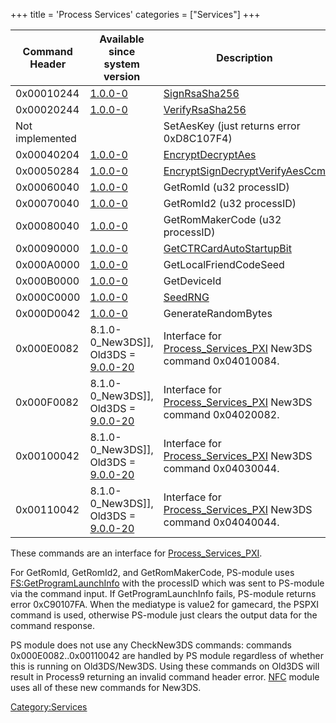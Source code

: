 +++
title = 'Process Services'
categories = ["Services"]
+++

| Command Header  | Available since system version                               | Description                                                                                      |
|-----------------|--------------------------------------------------------------|--------------------------------------------------------------------------------------------------|
| 0x00010244      | [1.0.0-0](1.0.0-0 "wikilink")                                | [SignRsaSha256](PS:SignRsaSha256 "wikilink")                                                     |
| 0x00020244      | [1.0.0-0](1.0.0-0 "wikilink")                                | [VerifyRsaSha256](PS:VerifyRsaSha256 "wikilink")                                                 |
| Not implemented |                                                              | SetAesKey (just returns error 0xD8C107F4)                                                        |
| 0x00040204      | [1.0.0-0](1.0.0-0 "wikilink")                                | [EncryptDecryptAes](PS:EncryptDecryptAes "wikilink")                                             |
| 0x00050284      | [1.0.0-0](1.0.0-0 "wikilink")                                | [EncryptSignDecryptVerifyAesCcm](PS:EncryptSignDecryptVerifyAesCcm "wikilink")                   |
| 0x00060040      | [1.0.0-0](1.0.0-0 "wikilink")                                | GetRomId (u32 processID)                                                                         |
| 0x00070040      | [1.0.0-0](1.0.0-0 "wikilink")                                | GetRomId2 (u32 processID)                                                                        |
| 0x00080040      | [1.0.0-0](1.0.0-0 "wikilink")                                | GetRomMakerCode (u32 processID)                                                                  |
| 0x00090000      | [1.0.0-0](1.0.0-0 "wikilink")                                | [GetCTRCardAutoStartupBit](PS:GetCTRCardAutoStartupBit "wikilink")                               |
| 0x000A0000      | [1.0.0-0](1.0.0-0 "wikilink")                                | GetLocalFriendCodeSeed                                                                           |
| 0x000B0000      | [1.0.0-0](1.0.0-0 "wikilink")                                | GetDeviceId                                                                                      |
| 0x000C0000      | [1.0.0-0](1.0.0-0 "wikilink")                                | [SeedRNG](PS:SeedRNG "wikilink")                                                                 |
| 0x000D0042      | [1.0.0-0](1.0.0-0 "wikilink")                                | GenerateRandomBytes                                                                              |
| 0x000E0082      | 8.1.0-0_New3DS\]\], Old3DS = [9.0.0-20](9.0.0-20 "wikilink") | Interface for [Process_Services_PXI](Process_Services_PXI "wikilink") New3DS command 0x04010084. |
| 0x000F0082      | 8.1.0-0_New3DS\]\], Old3DS = [9.0.0-20](9.0.0-20 "wikilink") | Interface for [Process_Services_PXI](Process_Services_PXI "wikilink") New3DS command 0x04020082. |
| 0x00100042      | 8.1.0-0_New3DS\]\], Old3DS = [9.0.0-20](9.0.0-20 "wikilink") | Interface for [Process_Services_PXI](Process_Services_PXI "wikilink") New3DS command 0x04030044. |
| 0x00110042      | 8.1.0-0_New3DS\]\], Old3DS = [9.0.0-20](9.0.0-20 "wikilink") | Interface for [Process_Services_PXI](Process_Services_PXI "wikilink") New3DS command 0x04040044. |

These commands are an interface for
[Process_Services_PXI](Process_Services_PXI "wikilink").

For GetRomId, GetRomId2, and GetRomMakerCode, PS-module uses
[FS:GetProgramLaunchInfo](FS:GetProgramLaunchInfo "wikilink") with the
processID which was sent to PS-module via the command input. If
GetProgramLaunchInfo fails, PS-module returns error 0xC90107FA. When the
mediatype is value2 for gamecard, the PSPXI command is used, otherwise
PS-module just clears the output data for the command response.

PS module does not use any CheckNew3DS commands: commands
0x000E0082..0x00110042 are handled by PS module regardless of whether
this is running on Old3DS/New3DS. Using these commands on Old3DS will
result in Process9 returning an invalid command header error.
[NFC](NFC_Services "wikilink") module uses all of these new commands for
New3DS.

[Category:Services](Category:Services "wikilink")
